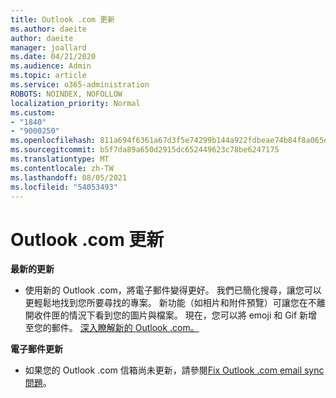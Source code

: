 ```yaml
---
title: Outlook .com 更新
ms.author: daeite
author: daeite
manager: joallard
ms.date: 04/21/2020
ms.audience: Admin
ms.topic: article
ms.service: o365-administration
ROBOTS: NOINDEX, NOFOLLOW
localization_priority: Normal
ms.custom:
- "1840"
- "9000250"
ms.openlocfilehash: 811a694f6361a67d3f5e74299b144a922fdbeae74b84f8a065e3fe85db059087
ms.sourcegitcommit: b5f7da89a650d2915dc652449623c78be6247175
ms.translationtype: MT
ms.contentlocale: zh-TW
ms.lasthandoff: 08/05/2021
ms.locfileid: "54053493"
---
```

# <a name="outlookcom-updates"></a>Outlook .com 更新

**最新的更新**

- 使用新的 Outlook .com，將電子郵件變得更好。 我們已簡化搜尋，讓您可以更輕鬆地找到您所要尋找的專案。 新功能（如相片和附件預覽）可讓您在不離開收件匣的情況下看到您的圖片與檔案。 現在，您可以將 emoji 和 Gif 新增至您的郵件。 [深入瞭解新的 Outlook .com。](https://support.office.com/article/40676ad0-c831-45ac-a023-5be633be798d?wt.mc_id=Office_Outlook_com_Alchemy)

**電子郵件更新**

- 如果您的 Outlook .com 信箱尚未更新，請參閱[Fix Outlook .com email sync 問題](https://support.office.com/article/d39e3341-8d79-4bf1-b3c7-ded602233642?wt.mc_id=Office_Outlook_com_Alchemy)。